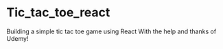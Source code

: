 # Tic_tac_toe_react
Building a simple tic tac toe game using React
With the help and thanks of Udemy!
